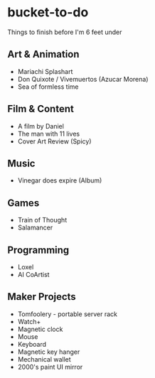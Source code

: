 # bucket-to-do
Things to finish before I'm 6 feet under

## Art & Animation
* Mariachi Splashart
* Don Quixote / Vivemuertos (Azucar Morena)
* Sea of formless time


## Film & Content
* A film by Daniel
* The man with 11 lives
* Cover Art Review (Spicy)

## Music
* Vinegar does expire (Album)

## Games
* Train of Thought
* Salamancer

## Programming
* Loxel
* AI CoArtist

## Maker Projects
* Tomfoolery - portable server rack
* Watch+
* Magnetic clock
* Mouse
* Keyboard
* Magnetic key hanger
* Mechanical wallet
* 2000's paint UI mirror





